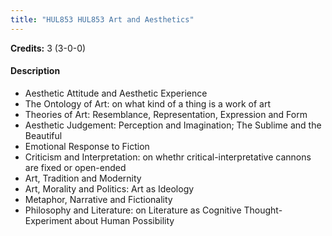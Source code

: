 ```yaml
---
title: "HUL853 HUL853 Art and Aesthetics"
---
```

**Credits:** 3 (3-0-0)

#### Description

- Aesthetic Attitude and Aesthetic Experience
- The Ontology of Art: on what kind of a thing is a work of art
- Theories of Art: Resemblance, Representation, Expression and Form
- Aesthetic Judgement: Perception and Imagination; The Sublime and the Beautiful
- Emotional Response to Fiction
- Criticism and Interpretation: on whethr critical-interpretative cannons are fixed or open-ended
- Art, Tradition and Modernity
- Art, Morality and Politics: Art as Ideology
- Metaphor, Narrative and Fictionality
- Philosophy and Literature: on Literature as Cognitive Thought-Experiment about Human Possibility